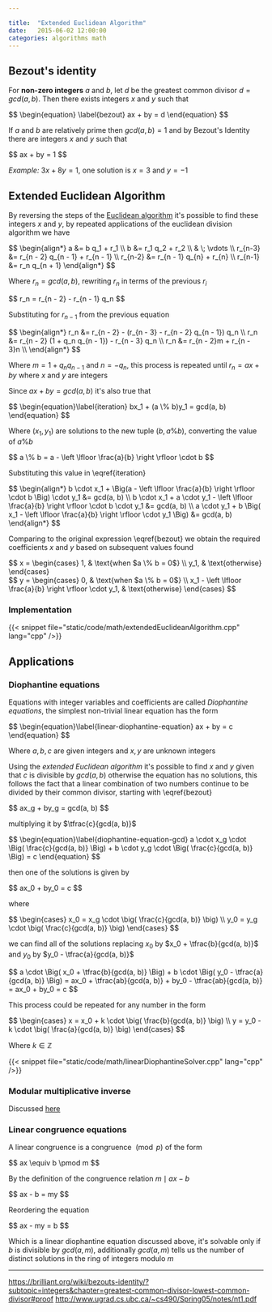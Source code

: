 ```yaml
---

title:  "Extended Euclidean Algorithm"
date:   2015-06-02 12:00:00
categories: algorithms math
---
```


## Bezout's identity

For **non-zero integers** $a$ and $b$, let $d$ be the greatest common divisor $d = gcd(a, b)$. Then there exists integers $x$ and $y$ such that

<div>
$$
\begin{equation} \label{bezout}
ax + by = d
\end{equation}
$$
</div>

If $a$ and $b$ are relatively prime then $gcd(a, b) = 1$ and by Bezout's Identity there are integers $x$ and $y$ such that

<div>
$$
ax + by = 1
$$
</div>

*Example:* $3x + 8y = 1$, one solution is $x = 3$ and $y = -1$

## Extended Euclidean Algorithm

By reversing the steps of the [Euclidean algorithm](./euclidean-algorithm.html) it's possible to find these integers $x$ and $y$, by repeated applications of the euclidean division algorithm we have

<div>
$$
\begin{align*}
a &= b q_1 + r_1 \\
b &= r_1 q_2 + r_2 \\
& \; \vdots \\
r_{n-3} &= r_{n - 2} q_{n - 1} + r_{n - 1} \\
r_{n-2} &= r_{n - 1} q_{n} + r_{n} \\
r_{n-1} &= r_n q_{n + 1}
\end{align*}
$$
</div>

Where $r_n = gcd(a, b)$, rewriting $r_n$ in terms of the previous $r_i$

<div>
$$
r_n = r_{n - 2} - r_{n - 1} q_n
$$
</div>

Substituting for $r_{n - 1}$ from the previous equation

<div>
$$
\begin{align*}
r_n &= r_{n - 2} - (r_{n - 3} - r_{n - 2} q_{n - 1}) q_n \\
r_n &= r_{n - 2} (1 + q_n q_{n - 1}) - r_{n - 3} q_n \\
r_n &= r_{n - 2}m + r_{n - 3}n \\
\end{align*}
$$
</div>

<!--
Substituting for $r_{n - 2}$
<div>
$$
\begin{align*}
r_n &= (r_{n - 4} - r_{n - 3} q_{n - 2})m + r_{n - 3}n \\
r_n &= r_{n - 3}(n - q_{n - 2}m) + r_{n - 4}m
\end{align*}
$$
</div>
 -->

Where $m = 1 + q_n q_{n - 1}$ and $n = -q_n$, this process is repeated until $r_n = ax + by$ where $x$ and $y$ are integers

Since $ax + by = gcd(a, b)$ it's also true that

<div>
$$
\begin{equation}\label{iteration}
bx_1 + (a \% b)y_1 = gcd(a, b)
\end{equation}
$$
</div>

Where $(x_1, y_1)$ are solutions to the new tuple $(b, a \% b)$, converting the value of $a \% b$

<div>
$$
a \% b = a - \left \lfloor \frac{a}{b} \right \rfloor \cdot b
$$
</div>

Substituting this value in \eqref{iteration}

<div>
$$
\begin{align*}
b \cdot x_1 + \Big(a - \left \lfloor \frac{a}{b} \right \rfloor \cdot b \Big) \cdot y_1 &= gcd(a, b) \\
b \cdot x_1 + a \cdot y_1 - \left \lfloor \frac{a}{b} \right \rfloor \cdot b \cdot y_1 &= gcd(a, b) \\
a \cdot y_1 + b \Big( x_1 - \left \lfloor \frac{a}{b} \right \rfloor \cdot y_1 \Big) &= gcd(a, b)
\end{align*}
$$
</div>

Comparing to the original expression \eqref{bezout} we obtain the required coefficients $x$ and $y$ based on subsequent values found

<div>
$$
x =
\begin{cases}
1, & \text{when $a \% b = 0$} \\
y_1, & \text{otherwise}
\end{cases}
</div>

<div>
$$
y =
\begin{cases}
0, & \text{when $a \% b = 0$} \\
x_1 - \left \lfloor \frac{a}{b} \right \rfloor \cdot y_1, & \text{otherwise}
\end{cases}
$$
</div>

### Implementation

{{< snippet file="static/code/math/extendedEuclideanAlgorithm.cpp" lang="cpp" />}}

## Applications

### Diophantine equations

Equations with integer variables and coefficients are called *Diophantine equations*, the simplest non-trivial linear equation has the form

<div>
$$
\begin{equation}\label{linear-diophantine-equation}
ax + by = c
\end{equation}
$$
</div>

Where $a, b, c$ are given integers and $x, y$ are unknown integers

Using the *extended Euclidean algorithm* it's possible to find $x$ and $y$ given that $c$ is divisible by $gcd(a, b)$ otherwise the equation has no solutions, this follows the fact that a linear combination of two numbers continue to be divided by their common divisor, starting with \eqref{bezout}

<div>
$$
ax_g + by_g = gcd(a, b)
$$
</div>

multiplying it by $\tfrac{c}{gcd(a, b)}$

<div>
$$
\begin{equation}\label{diophantine-equation-gcd}
a \cdot x_g \cdot \Big( \frac{c}{gcd(a, b)} \Big) + b \cdot y_g \cdot \Big( \frac{c}{gcd(a, b)} \Big) = c
\end{equation}
$$
</div>

then one of the solutions is given by

<div>
$$
ax_0 + by_0 = c
$$
</div>

where

<div>
$$
\begin{cases}
x_0 = x_g \cdot \big( \frac{c}{gcd(a, b)} \big) \\
y_0 = y_g \cdot \big( \frac{c}{gcd(a, b)} \big)
\end{cases}
$$
</div>

we can find all of the solutions replacing $x_0$ by $x_0 + \tfrac{b}{gcd(a, b)}$ and $y_0$ by $y_0 - \tfrac{a}{gcd(a, b)}$

<div>
$$
a \cdot \Big( x_0 + \tfrac{b}{gcd(a, b)} \Big) + b \cdot \Big( y_0 - \tfrac{a}{gcd(a, b)} \Big) = ax_0 + \tfrac{ab}{gcd(a, b)} + by_0 - \tfrac{ab}{gcd(a, b)} = ax_0 + by_0 = c
$$
</div>

This process could be repeated for any number in the form

<div>
$$
\begin{cases}
x = x_0 + k \cdot \big( \frac{b}{gcd(a, b)} \big) \\
y = y_0 - k \cdot \big( \frac{a}{gcd(a, b)} \big)
\end{cases}
$$
</div>

Where $k \in \mathbb{Z}$

{{< snippet file="static/code/math/linearDiophantineSolver.cpp" lang="cpp" />}}

### Modular multiplicative inverse

Discussed [here](./modular-arithmetic.html#modular-multiplicative-inverse)

### Linear congruence equations

A linear congruence is a congruence $\pmod p$ of the form

<div>
$$
ax \equiv b \pmod m
$$
</div>

By the definition of the congruence relation $m \mid ax - b$

<div>
$$
ax - b = my
$$
</div>

Reordering the equation

<div>
$$
ax - my = b
$$
</div>

Which is a linear diophantine equation discussed above, it's solvable only if $b$ is divisible by $gcd(a, m)$, additionally $gcd(a, m)$ tells us the number of distinct solutions in the ring of integers modulo $m$

---

https://brilliant.org/wiki/bezouts-identity/?subtopic=integers&chapter=greatest-common-divisor-lowest-common-divisor#proof
http://www.ugrad.cs.ubc.ca/~cs490/Spring05/notes/nt1.pdf
